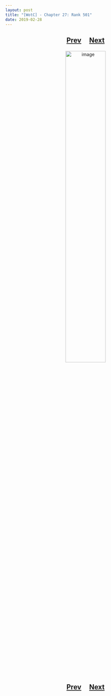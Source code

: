 ```yaml
---
layout: post
title: "[WotC] - Chapter 27: Rank 501"
date: 2019-02-28
---
```


<h2>
  <p style="text-align:center;">
    <a href="/wingsofthechorus/archive/2019/02/21/chapter27">Prev</a>
    &nbsp;&nbsp;&nbsp;
    <a href="/wingsofthechorus/archive/">Next</a>
  </p>
</h2>

<p style="text-align:center;">
  <img src="/wingsofthechorus/images/comics/c27.png" width="50%" alt="image"/>
</p>

<h2>
  <p style="text-align:center;">
    <a href="/wingsofthechorus/archive/2019/02/21/chapter27">Prev</a>
    &nbsp;&nbsp;&nbsp;
    <a href="/wingsofthechorus/archive/">Next</a>
  </p>
</h2>
